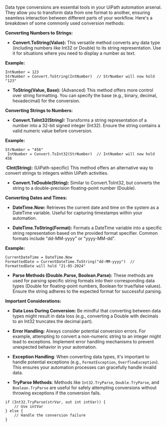 Data type conversions are essential tools in your UiPath automation arsenal. They allow you to transform data from one format to another, ensuring seamless interaction between different parts of your workflow. Here's a breakdown of some commonly used conversion methods:

**Converting Numbers to Strings:**

- **Convert.ToString(Value):** This versatile method converts any data type (including numbers like Int32 or Double) to its string representation. Use it for situations where you need to display a number as text.

**Example:**

```
IntNumber = 123
StrNumber = Convert.ToString(IntNumber)  // StrNumber will now hold "123"
```

- **ToString(Value, Base):** (Advanced) This method offers more control over string formatting. You can specify the base (e.g., binary, decimal, hexadecimal) for the conversion.

**Converting Strings to Numbers:**

- **Convert.ToInt32(String):** Transforms a string representation of a number into a 32-bit signed integer (Int32). Ensure the string contains a valid numeric value before conversion.

**Example:**

```
StrNumber = "456"
 IntNumber = Convert.ToInt32(StrNumber)  // IntNumber will now hold 456
```

&nbsp;**CInt(String):** (UiPath-specific) This method offers an alternative way to convert strings to integers within UiPath activities.

- **Convert.ToDouble(String):** Similar to Convert.ToInt32, but converts the string to a double-precision floating-point number (Double).
    

**Converting Dates and Times:**

- **DateTime.Now:** Retrieves the current date and time on the system as a DateTime variable. Useful for capturing timestamps within your automation.
    
- **DateTime.ToString(Format):** Formats a DateTime variable into a specific string representation based on the provided format specifier. Common formats include "dd-MM-yyyy" or "yyyy-MM-dd".
    

**Example:**

```
CurrentDateTime = DateTime.Now
FormattedDate = CurrentDateTime.ToString("dd-MM-yyyy")  // FormattedDate will hold "21-05-2024"
```

- **Parse Methods (Double.Parse, Boolean.Parse):** These methods are used for parsing specific string formats into their corresponding data types (Double for floating-point numbers, Boolean for true/false values). Ensure the string adheres to the expected format for successful parsing.

**Important Considerations:**

- **Data Loss During Conversion:** Be mindful that converting between data types might result in data loss (e.g., converting a Double with decimals to an Int32 truncates the decimal part).
- **Error Handling:** Always consider potential conversion errors. For example, attempting to convert a non-numeric string to an integer might lead to exceptions. Implement error handling mechanisms to prevent unexpected behavior in your automation.

- **Exception Handling**: When converting data types, it's important to handle potential exceptions (e.g., `FormatException`, `OverflowException`). This ensures your automation processes can gracefully handle invalid data.
    
- **TryParse Methods**: Methods like `Int32.TryParse`, `Double.TryParse`, and `Boolean.TryParse` are useful for safely attempting conversions without throwing exceptions if the conversion fails.
    

```
if (Int32.TryParse(strVar, out int intVar)) {
    // Use intVar
} else {
    // Handle the conversion failure
}
```